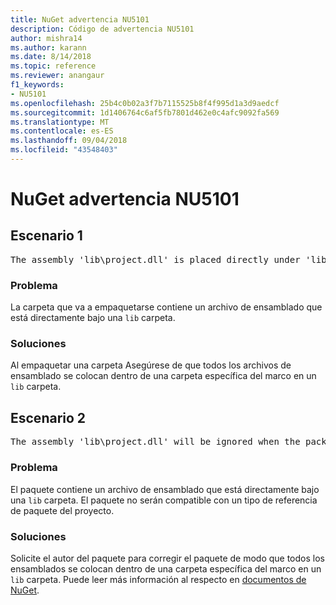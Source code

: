 ```yaml
---
title: NuGet advertencia NU5101
description: Código de advertencia NU5101
author: mishra14
ms.author: karann
ms.date: 8/14/2018
ms.topic: reference
ms.reviewer: anangaur
f1_keywords:
- NU5101
ms.openlocfilehash: 25b4c0b02a3f7b7115525b8f4f995d1a3d9aedcf
ms.sourcegitcommit: 1d1406764c6af5fb7801d462e0c4afc9092fa569
ms.translationtype: MT
ms.contentlocale: es-ES
ms.lasthandoff: 09/04/2018
ms.locfileid: "43548403"
---
```

# <a name="nuget-warning-nu5101"></a>NuGet advertencia NU5101

## <a name="scenario-1"></a>Escenario 1
<pre>The assembly 'lib\project.dll' is placed directly under 'lib' folder. It is recommended that assemblies be placed inside a framework-specific folder. Move it into a framework-specific folder.</pre>

### <a name="issue"></a>Problema

La carpeta que va a empaquetarse contiene un archivo de ensamblado que está directamente bajo una `lib` carpeta.


### <a name="solution"></a>Soluciones

Al empaquetar una carpeta Asegúrese de que todos los archivos de ensamblado se colocan dentro de una carpeta específica del marco en un `lib` carpeta.


## <a name="scenario-2"></a>Escenario 2
<pre>The assembly 'lib\project.dll' will be ignored when the package is installed after the migration.</pre>

### <a name="issue"></a>Problema

El paquete contiene un archivo de ensamblado que está directamente bajo una `lib` carpeta. El paquete no serán compatible con un tipo de referencia de paquete del proyecto.


### <a name="solution"></a>Soluciones

Solicite el autor del paquete para corregir el paquete de modo que todos los ensamblados se colocan dentro de una carpeta específica del marco en un `lib` carpeta. Puede leer más información al respecto en [documentos de NuGet](https://docs.microsoft.com/en-us/nuget/reference/migrate-packages-config-to-package-reference).


